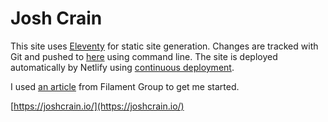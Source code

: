 # Josh Crain
This site uses [Eleventy](https://www.11ty.io) for static site generation. Changes are tracked with Git and pushed to [here](https://github.com/joshcrain/eleventy-intro) using command line. The site is deployed automatically by Netlify using [continuous deployment](https://docs.netlify.com/site-deploys/create-deploys/#deploy-with-git).

I used <a href="https://www.filamentgroup.com/lab/build-a-blog/" rel="noopener">an article</a> from Filament Group to get me started.

[https://joshcrain.io/](https://joshcrain.io/)
